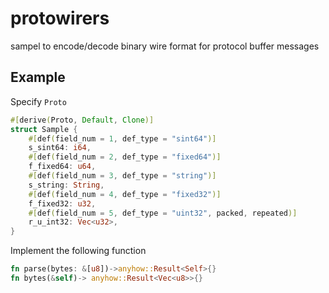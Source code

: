 # protowirers

sampel to encode/decode binary wire format for protocol buffer messages

## Example

Specify `Proto`

```rust
#[derive(Proto, Default, Clone)]
struct Sample {
    #[def(field_num = 1, def_type = "sint64")]
    s_sint64: i64,
    #[def(field_num = 2, def_type = "fixed64")]
    f_fixed64: u64,
    #[def(field_num = 3, def_type = "string")]
    s_string: String,
    #[def(field_num = 4, def_type = "fixed32")]
    f_fixed32: u32,
    #[def(field_num = 5, def_type = "uint32", packed, repeated)]
    r_u_int32: Vec<u32>,
}
```

Implement the following function

```rust
fn parse(bytes: &[u8])->anyhow::Result<Self>{}
fn bytes(&self)-> anyhow::Result<Vec<u8>>{}
```
